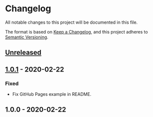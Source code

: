 # Changelog
All notable changes to this project will be documented in this file.

The format is based on [Keep a Changelog](https://keepachangelog.com/en/1.0.0/),
and this project adheres to [Semantic Versioning](https://semver.org).

## [Unreleased]

## [1.0.1] - 2020-02-22
### Fixed
- Fix GitHub Pages example in README.

## 1.0.0 - 2020-02-22

[Unreleased]: https://github.com/KQMATH/tex2max/compare/v1.0.1...HEAD
[1.0.1]: https://github.com/andstor/jsdoc-action/compare/v1.0.0...v1.0.1
